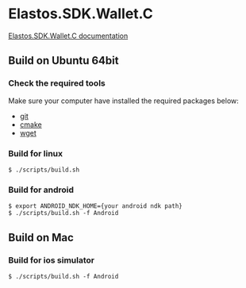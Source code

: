 # Elastos.SDK.Wallet.C

[Elastos.SDK.Wallet.C documentation](https://walletsdkc.readthedocs.io)

## Build on Ubuntu 64bit
### Check the required tools
Make sure your computer have installed the required packages below:
* [git](https://www.git-scm.com/downloads)
* [cmake](https://cmake.org/download)
* [wget](https://www.gnu.org/software/wget)

### Build for linux

```shell
$ ./scripts/build.sh
```

### Build for android

```shell
$ export ANDROID_NDK_HOME={your android ndk path}
$ ./scripts/build.sh -f Android
```


## Build on Mac
### Build for ios simulator

```shell
$ ./scripts/build.sh -f Android
```

